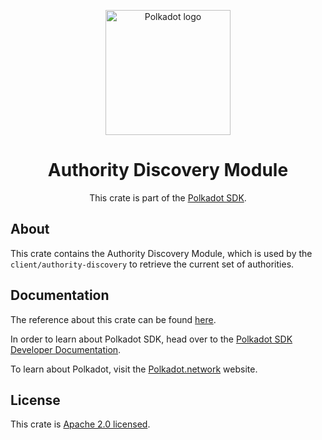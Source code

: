 <div align="center">

<img
alt="Polkadot logo" width="200"
src="https://raw.githubusercontent.com/paritytech/polkadot-sdk/rzadp/readmes/docs/images/Polkadot_Logo_Horizontal_Pink_BlackOnWhite.png">

# Authority Discovery Module

This crate is part of the [Polkadot SDK](https://github.com/paritytech/polkadot-sdk/).

</div>

## About

This crate contains the Authority Discovery Module, which is used by the `client/authority-discovery` to retrieve the current set of authorities.

## Documentation

The reference about this crate can be found [here](https://paritytech.github.io/polkadot-sdk/master/pallet_authority_discovery).

In order to learn about Polkadot SDK, head over to the [Polkadot SDK Developer Documentation](https://paritytech.github.io/polkadot-sdk/master/polkadot_sdk_docs/index.html).

To learn about Polkadot, visit the [Polkadot.network](https://polkadot.network/) website.

## License

This crate is [Apache 2.0 licensed](https://spdx.org/licenses/Apache-2.0.html).
